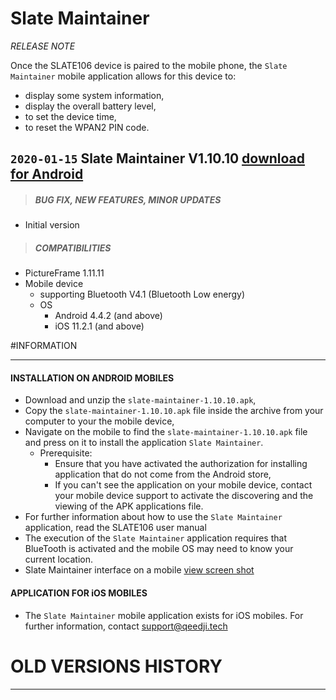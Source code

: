 # Slate Maintainer
*RELEASE NOTE*

Once the SLATE106 device is paired to the mobile phone, the `Slate Maintainer` mobile application allows for this device to:
- display some system information,
- display the overall battery level,
- to set the device time,
- to reset the WPAN2 PIN code.

## `2020-01-15` Slate Maintainer V1.10.10 [download for Android](https://github.com/Qeedji/archives/blob/master/downloads/slate106/slate-maintainer/slate-maintainer-setup-1.10.10.apk)
>##### **BUG FIX, NEW FEATURES, MINOR UPDATES**
- Initial version
>##### **COMPATIBILITIES**
- PictureFrame 1.11.11
- Mobile device
    - supporting Bluetooth V4.1 (Bluetooth Low energy)
    - OS
        - Android 4.4.2 (and above)
        - iOS 11.2.1 (and above)

#INFORMATION
***********************************************************************
#### **INSTALLATION ON ANDROID MOBILES**
- Download and unzip the `slate-maintainer-1.10.10.apk`,
- Copy the `slate-maintainer-1.10.10.apk` file inside the archive from your computer to your the mobile device,
- Navigate on the mobile to find the  `slate-maintainer-1.10.10.apk` file and press on it to install the application `Slate Maintainer`.
    - Prerequisite:
        - Ensure that you have activated the authorization for installing application that do not come from the Android store,
        - If you can't see the application on your mobile device, contact your mobile device support to activate the discovering and the viewing of the APK applications file.
- For further information about how to use the `Slate Maintainer` application, read the SLATE106 user manual
- The execution of the `Slate Maintainer` application requires that BlueTooth is activated and the mobile OS may need to know your current location.
- Slate Maintainer interface on a mobile [view screen shot](https://github.com/Qeedji/archives/blob/master/downloads/slate106/slate-maintainer/slate106-slate-maintainer-connected.jpg)

#### **APPLICATION FOR iOS MOBILES**
- The `Slate Maintainer` mobile application exists for iOS mobiles. For further information, contact support@qeedji.tech

# OLD VERSIONS HISTORY
***********************************************************************

